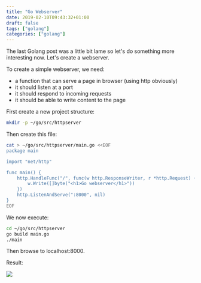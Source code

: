 ```yaml
---
title: "Go Webserver"
date: 2019-02-10T09:43:32+01:00
draft: false
tags: ["golang"]
categories: ["golang"]
---
```


The last Golang post was a little bit lame so let's do something more interesting now. Let's create a webserver.

To create a simple webserver, we need:

* a function that can serve a page in browser (using http obviously)
* it should listen at a port
* it should respond to incoming requests
* it should be able to write content to the page




First create a new project structure:

```sh
mkdir -p ~/go/src/httpserver
```
Then create this file:

```sh
cat > ~/go/src/httpserver/main.go <<EOF
package main

import "net/http"

func main() {
	http.HandleFunc("/", func(w http.ResponseWriter, r *http.Request) {
		w.Write([]byte("<h1>Go webserver</h1>"))
	})
	http.ListenAndServe(":8000", nil)
}
EOF
```

We now execute:

```sh
cd ~/go/src/httpserver
go build main.go
./main
```

Then browse to localhost:8000.

Result:

![](/uploads/gowebserver.png)




